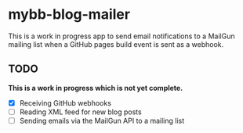 # mybb-blog-mailer

This is a work in progress app to send email notifications to a MailGun mailing list when a GitHub pages build event is sent as a webhook.

## TODO

**This is a work in progress which is not yet complete.**

- [X] Receiving GitHub webhooks
- [ ] Reading XML feed for new blog posts
- [ ] Sending emails via the MailGun API to a mailing list